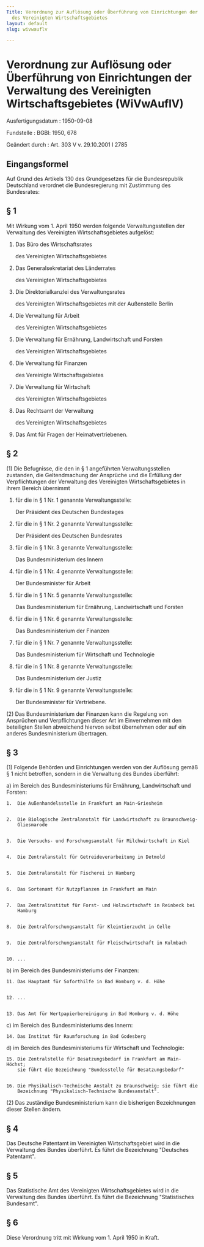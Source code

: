 ```yaml
---
Title: Verordnung zur Auflösung oder Überführung von Einrichtungen der Verwaltung
  des Vereinigten Wirtschaftsgebietes
layout: default
slug: wivwauflv

---
```


# Verordnung zur Auflösung oder Überführung von Einrichtungen der Verwaltung des Vereinigten Wirtschaftsgebietes (WiVwAuflV)

Ausfertigungsdatum
:   1950-09-08

Fundstelle
:   BGBl: 1950, 678

Geändert durch
:   Art. 303 V v. 29.10.2001 I 2785


## Eingangsformel

Auf Grund des Artikels 130 des Grundgesetzes für die Bundesrepublik
Deutschland verordnet die Bundesregierung mit Zustimmung des
Bundesrates:


## § 1

Mit Wirkung vom 1. April 1950 werden folgende Verwaltungsstellen der
Verwaltung des Vereinigten Wirtschaftsgebietes aufgelöst:

1.  Das Büro des Wirtschaftsrates

    des Vereinigten Wirtschaftsgebietes


2.  Das Generalsekretariat des Länderrates

    des Vereinigten Wirtschaftsgebietes


3.  Die Direktorialkanzlei des Verwaltungsrates

    des Vereinigten Wirtschaftsgebietes mit der Außenstelle Berlin


4.  Die Verwaltung für Arbeit

    des Vereinigten Wirtschaftsgebietes


5.  Die Verwaltung für Ernährung, Landwirtschaft und Forsten

    des Vereinigten Wirtschaftsgebietes


6.  Die Verwaltung für Finanzen

    des Vereinigte Wirtschaftsgebietes


7.  Die Verwaltung für Wirtschaft

    des Vereinigten Wirtschaftsgebietes


8.  Das Rechtsamt der Verwaltung

    des Vereinigten Wirtschaftsgebietes


9.  Das Amt für Fragen der Heimatvertriebenen.





## § 2

(1) Die Befugnisse, die den in § 1 angeführten Verwaltungsstellen
zustanden, die Geltendmachung der Ansprüche und die Erfüllung der
Verpflichtungen der Verwaltung des Vereinigten Wirtschaftsgebietes in
ihrem Bereich übernimmt

1.  für die in § 1 Nr. 1 genannte Verwaltungsstelle:

    Der Präsident des Deutschen Bundestages


2.  für die in § 1 Nr. 2 genannte Verwaltungsstelle:

    Der Präsident des Deutschen Bundesrates


3.  für die in § 1 Nr. 3 genannte Verwaltungsstelle:

    Das Bundesministerium des Innern


4.  für die in § 1 Nr. 4 genannte Verwaltungsstelle:

    Der Bundesminister für Arbeit


5.  für die in § 1 Nr. 5 genannte Verwaltungsstelle:

    Das Bundesministerium für Ernährung, Landwirtschaft und Forsten


6.  für die in § 1 Nr. 6 genannte Verwaltungsstelle:

    Das Bundesministerium der Finanzen


7.  für die in § 1 Nr. 7 genannte Verwaltungsstelle:

    Das Bundesministerium für Wirtschaft und Technologie


8.  für die in § 1 Nr. 8 genannte Verwaltungsstelle:

    Das Bundesministerium der Justiz


9.  für die in § 1 Nr. 9 genannte Verwaltungsstelle:

    Der Bundesminister für Vertriebene.




(2) Das Bundesministerium der Finanzen kann die Regelung von
Ansprüchen und Verpflichtungen dieser Art im Einvernehmen mit den
beteiligten Stellen abweichend hiervon selbst übernehmen oder auf ein
anderes Bundesministerium übertragen.


## § 3

(1) Folgende Behörden und Einrichtungen werden von der Auflösung gemäß
§ 1 nicht betroffen, sondern in die Verwaltung des Bundes überführt:

a)  im Bereich des Bundesministeriums für Ernährung, Landwirtschaft und
    Forsten:

    1.  Die Außenhandelsstelle in Frankfurt am Main-Griesheim


    2.  Die Biologische Zentralanstalt für Landwirtschaft zu Braunschweig-
        Gliesmarode


    3.  Die Versuchs- und Forschungsanstalt für Milchwirtschaft in Kiel


    4.  Die Zentralanstalt für Getreideverarbeitung in Detmold


    5.  Die Zentralanstalt für Fischerei in Hamburg


    6.  Das Sortenamt für Nutzpflanzen in Frankfurt am Main


    7.  Das Zentralinstitut für Forst- und Holzwirtschaft in Reinbeck bei
        Hamburg


    8.  Die Zentralforschungsanstalt für Kleintierzucht in Celle


    9.  Die Zentralforschungsanstalt für Fleischwirtschaft in Kulmbach


    10. ...





b)  im Bereich des Bundesministeriums der Finanzen:

    11. Das Hauptamt für Soforthilfe in Bad Homburg v. d. Höhe


    12. ...


    13. Das Amt für Wertpapierbereinigung in Bad Homburg v. d. Höhe





c)  im Bereich des Bundesministeriums des Innern:

    14. Das Institut für Raumforschung in Bad Godesberg





d)  im Bereich des Bundesministeriums für Wirtschaft und Technologie:

    15. Die Zentralstelle für Besatzungsbedarf in Frankfurt am Main-Höchst;
        sie führt die Bezeichnung "Bundesstelle für Besatzungsbedarf"


    16. Die Physikalisch-Technische Anstalt zu Braunschweig; sie führt die
        Bezeichnung "Physikalisch-Technische Bundesanstalt".







(2) Das zuständige Bundesministerium kann die bisherigen Bezeichnungen
dieser Stellen ändern.


## § 4

Das Deutsche Patentamt im Vereinigten Wirtschaftsgebiet wird in die
Verwaltung des Bundes überführt. Es führt die Bezeichnung "Deutsches
Patentamt".


## § 5

Das Statistische Amt des Vereinigten Wirtschaftsgebietes wird in die
Verwaltung des Bundes überführt. Es führt die Bezeichnung
"Statistisches Bundesamt".


## § 6

Diese Verordnung tritt mit Wirkung vom 1. April 1950 in Kraft.

